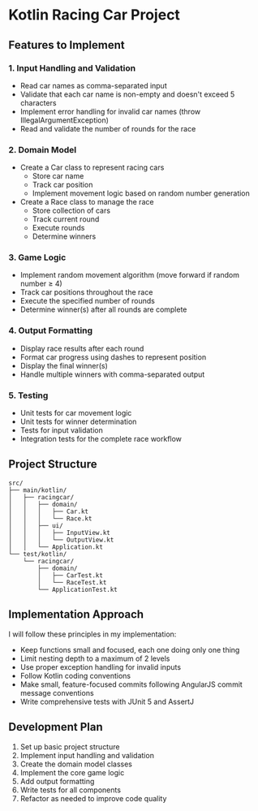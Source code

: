# Kotlin Racing Car Project

## Features to Implement

### 1. Input Handling and Validation
- Read car names as comma-separated input
- Validate that each car name is non-empty and doesn't exceed 5 characters
- Implement error handling for invalid car names (throw IllegalArgumentException)
- Read and validate the number of rounds for the race

### 2. Domain Model
- Create a Car class to represent racing cars
    - Store car name
    - Track car position
    - Implement movement logic based on random number generation
- Create a Race class to manage the race
    - Store collection of cars
    - Track current round
    - Execute rounds
    - Determine winners

### 3. Game Logic
- Implement random movement algorithm (move forward if random number ≥ 4)
- Track car positions throughout the race
- Execute the specified number of rounds
- Determine winner(s) after all rounds are complete

### 4. Output Formatting
- Display race results after each round
- Format car progress using dashes to represent position
- Display the final winner(s)
- Handle multiple winners with comma-separated output

### 5. Testing
- Unit tests for car movement logic
- Unit tests for winner determination
- Tests for input validation
- Integration tests for the complete race workflow

## Project Structure
```
src/
├── main/kotlin/
│   ├── racingcar/
│   │   ├── domain/
│   │   │   ├── Car.kt
│   │   │   └── Race.kt
│   │   ├── ui/
│   │   │   ├── InputView.kt
│   │   │   └── OutputView.kt
│   │   └── Application.kt
└── test/kotlin/
    └── racingcar/
        ├── domain/
        │   ├── CarTest.kt
        │   └── RaceTest.kt
        └── ApplicationTest.kt
```

## Implementation Approach

I will follow these principles in my implementation:
- Keep functions small and focused, each one doing only one thing
- Limit nesting depth to a maximum of 2 levels
- Use proper exception handling for invalid inputs
- Follow Kotlin coding conventions
- Make small, feature-focused commits following AngularJS commit message conventions
- Write comprehensive tests with JUnit 5 and AssertJ

## Development Plan
1. Set up basic project structure
2. Implement input handling and validation
3. Create the domain model classes
4. Implement the core game logic
5. Add output formatting
6. Write tests for all components
7. Refactor as needed to improve code quality